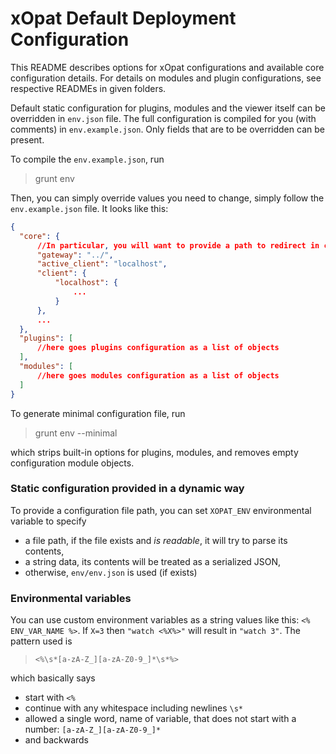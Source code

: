 # xOpat Default Deployment Configuration

This README describes options for xOpat configurations and available core configuration details.
For details on modules and plugin configurations, see respective READMEs in given folders.

Default static configuration for plugins, modules and the viewer itself can be overridden
in ``env.json`` file. The full configuration is compiled for you (with comments) in `env.example.json`.
Only fields that are to be overridden can be present.

To compile the `env.example.json`, run

> grunt env

Then, you can simply override values you need to change, simply follow the `env.example.json` file. It looks like this:
````json
{
  "core": {
      //In particular, you will want to provide a path to redirect in case of errors
      "gateway": "../",
      "active_client": "localhost",
      "client": {
          "localhost": {
              ...
          }
      },
      ...
  },
  "plugins": [
      //here goes plugins configuration as a list of objects
  ],
  "modules": [
      //here goes modules configuration as a list of objects
  ]
}
````
To generate minimal configuration file, run

> grunt env --minimal

which strips built-in options for plugins, modules, and removes empty configuration module objects.

### Static configuration provided in a dynamic way
To provide a configuration file path, you can set 
``XOPAT_ENV`` environmental variable to specify
 - a file path, if the file exists and _is readable_, it will try to parse its contents,
 - a string data, its contents will be treated as a serialized JSON,
 - otherwise, ``env/env.json`` is used (if exists)

### Environmental variables
You can use custom environment variables as a string values like this: ``<% ENV_VAR_NAME %>``.
If ``X=3`` then `"watch <%X%>"` will result in `"watch 3"`. The pattern used is
> ``<%\s*[a-zA-Z_][a-zA-Z0-9_]*\s*%>``

which basically says
 - start with `<%`
 - continue with any whitespace including newlines `\s*`
 - allowed a single word, name of variable, that does not start with a number: `[a-zA-Z_][a-zA-Z0-9_]*`
 - and backwards
